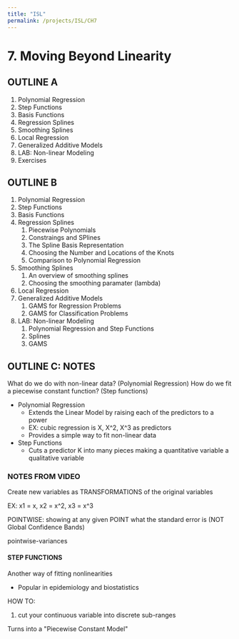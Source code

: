 ```yaml
---
title: "ISL"
permalink: /projects/ISL/CH7
---
```


# 7. Moving Beyond Linearity

## OUTLINE A

1. Polynomial Regression
2. Step Functions
3. Basis Functions
4. Regression Splines
5. Smoothing Splines
6. Local Regression
7. Generalized Additive Models
8. LAB: Non-linear Modeling
9. Exercises

## OUTLINE B

1. Polynomial Regression
2. Step Functions
3. Basis Functions
4. Regression Splines
   1. Piecewise Polynomials
   2. Constraings and SPlines
   3. The Spline Basis Representation
   4. Choosing the Number and Locations of the Knots
   5. Comparison to Polynomial Regression
5. Smoothing Splines
   1. An overview of smoothing splines
   2. Choosing the smoothing paramater (lambda)
6. Local Regression
7. Generalized Additive Models
   1. GAMS for Regression Problems
   2. GAMS for Classification Problems
8. LAB: Non-linear Modeling
   1. Polynomial Regression and Step Functions
   2. Splines
   3. GAMS

## OUTLINE C: NOTES

What do we do with non-linear data? (Polynomial Regression)
How do we fit a piecewise constant function? (Step functions)

- Polynomial Regression
  - Extends the Linear Model by raising each of the predictors to a power
  - EX: cubic regression is X, X^2, X^3 as predictors
  - Provides a simple way to fit non-linear data
- Step Functions
  - Cuts a predictor K into many pieces making a quantitative variable a qualitative variable

### NOTES FROM VIDEO

Create new variables as TRANSFORMATIONS of the original variables

EX: x1 = x, x2 = x^2, x3 = x^3

POINTWISE: showing at any given POINT what the standard error is
(NOT Global Confidence Bands)

pointwise-variances

#### STEP FUNCTIONS

Another way of fitting nonlinearities

- Popular in epidemiology and biostatistics

HOW TO:

1. cut your continuous variable into discrete sub-ranges

Turns into a "Piecewise Constant Model"
